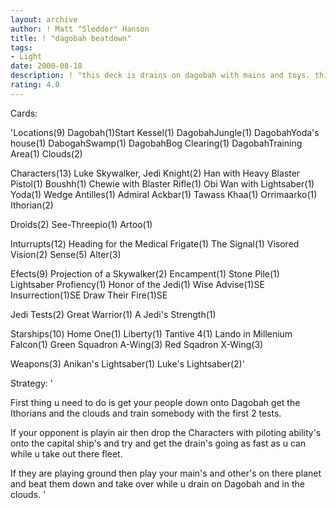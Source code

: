 ```yaml
---
layout: archive
author: ! Matt "Sledder" Hanson
title: ! "dagobah beatdown"
tags:
- Light
date: 2000-08-18
description: ! "this deck is drains on dagobah with mains and toys. this is a first try with this deck so i'd appreciate any help/advice u could give me."
rating: 4.0
---
```

Cards: 

'Locations(9)
Dagobah(1)Start
Kessel(1)
DagobahJungle(1)
DagobahYoda's house(1)
DabogahSwamp(1)
DagobahBog Clearing(1)
DagobahTraining Area(1)
Clouds(2)

Characters(13)
Luke Skywalker, Jedi Knight(2)
Han with Heavy Blaster Pistol(1)
Boushh(1)
Chewie with Blaster Rifle(1)
Obi Wan with Lightsaber(1)
Yoda(1)
Wedge Antilles(1)
Admiral Ackbar(1)
Tawass Khaa(1)
Orrimaarko(1)
Ithorian(2)

Droids(2)
See-Threepio(1)
Artoo(1)

Inturrupts(12)
Heading for the Medical Frigate(1)
The Signal(1)
Visored Vision(2)
Sense(5)
Alter(3)

Efects(9)
Projection of a Skywalker(2)
Encampent(1)
Stone Pile(1)
Lightsaber Profiency(1)
Honor of the Jedi(1)
Wise Advise(1)SE
Insurrection(1)SE
Draw Their Fire(1)SE

Jedi Tests(2)
Great Warrior(1)
A Jedi's Strength(1)

Starships(10)
Home One(1)
Liberty(1)
Tantive 4(1)
Lando in Millenium Falcon(1)
Green Squadron A-Wing(3)
Red Sqadron X-Wing(3)

Weapons(3)
Anikan's Lightsaber(1)
Luke's Lightsaber(2)'

Strategy: '

First thing u need to do is get your people down onto Dagobah get the Ithorians and the clouds and train somebody with the first 2 tests.

If your opponent is playin air then drop the Characters with piloting ability's onto the capital ship's and try and get the drain's going as fast as u can while u take out there fleet.

If they are playing ground then play your main's and other's on there planet and beat them down and take over while u drain on Dagobah and in the clouds.
'